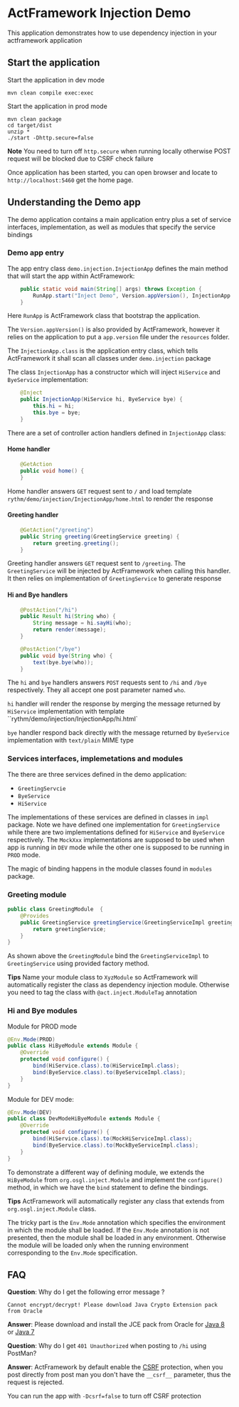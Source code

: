 # ActFramework Injection Demo

This application demonstrates how to use dependency injection in your actframework application

## Start the application

Start the application in dev mode

```
mvn clean compile exec:exec
```

Start the application in prod mode

```
mvn clean package
cd target/dist
unzip *
./start -Dhttp.secure=false
```

**Note** You need to turn off `http.secure` when running locally otherwise POST request will be blocked due to CSRF 
check failure

Once application has been started, you can open browser and locate to `http://localhost:5460` get the home page.


## Understanding the Demo app

The demo application contains a main application entry plus a set of service interfaces, implementation, as well 
as modules that specify the service bindings

### Demo app entry

The app entry class `demo.injection.InjectionApp` defines the main method that will start the app within 
ActFramework:

```java
    public static void main(String[] args) throws Exception {
        RunApp.start("Inject Demo", Version.appVersion(), InjectionApp.class);
    }
```

Here `RunApp` is ActFramework class that bootstrap the application.

The `Version.appVersion()` is also provided by ActFramework, however it relies on the application to put a `app.version`
file under the `resources` folder.

The `InjectionApp.class` is the application entry class, which tells ActFramework it shall scan all classes under
`demo.injection` package

The class `InjectionApp` has a constructor which will inject `HiService` and `ByeService` implementation:

```java
    @Inject
    public InjectionApp(HiService hi, ByeService bye) {
        this.hi = hi;
        this.bye = bye;
    }
```

There are a set of controller action handlers defined in `InjectionApp` class:

#### Home handler
```java
    @GetAction
    public void home() {
    }
```
Home handler answers `GET` request sent to `/` and load template `rythm/demo/injection/InjectionApp/home.html` to 
render the response

#### Greeting handler

```java
    @GetAction("/greeting")
    public String greeting(GreetingService greeting) {
        return greeting.greeting();
    }
```
Greeting handler answers `GET` request sent to `/greeting`. The `GreetingService` will be injected by ActFramework when 
calling this handler. It then relies on implementation of `GreetingService` to generate response

#### Hi and Bye handlers

```java
    @PostAction("/hi")
    public Result hi(String who) {
        String message = hi.sayHi(who);
        return render(message);
    }

    @PostAction("/bye")
    public void bye(String who) {
        text(bye.bye(who));
    }
```

The `hi` and `bye` handlers answers `POST` requests sent to `/hi` and `/bye` respectively. They all accept one post
parameter named `who`.

`hi` handler will render the response by merging the message returned by `HiService` implementation with template
 ``rythm/demo/injection/InjectionApp/hi.html`
 
`bye` handler respond back directly with the message returned by `ByeService` implementation with `text/plain` MIME type

### Services interfaces, implemetations and modules

The there are three services defined in the demo application:

* `GreetingServcie`
* `ByeService`
* `HiService`

The implementations of these services are defined in classes in `impl` package. Note we have defined one
implementation for `GreetingService` while there are two implementations defined for `HiService` and `ByeService`
respectively. The `MockXxx` implementations are supposed to be used when app is running in `DEV` mode while the
 other one is supposed to be running in `PROD` mode.
 
The magic of binding happens in the module classes found in `modules` package.

### Greeting module

```java
public class GreetingModule  {
    @Provides
    public GreetingService greetingService(GreetingServiceImpl greetingService) {
        return greetingService;
    }
}
```

As shown above the `GreetingModule` bind the `GreetingServiceImpl` to `GreetingService` using provided factory
method. 

**Tips** Name your module class to `XyzModule` so ActFramework will automatically register the class as dependency 
injection module. Otherwise you need to tag the class with `@act.inject.ModuleTag` annotation

### Hi and Bye modules

Module for PROD mode

```java
@Env.Mode(PROD)
public class HiByeModule extends Module {
    @Override
    protected void configure() {
        bind(HiService.class).to(HiServiceImpl.class);
        bind(ByeService.class).to(ByeServiceImpl.class);
    }
}
```

Module for DEV mode:

```java
@Env.Mode(DEV)
public class DevModeHiByeModule extends Module {
    @Override
    protected void configure() {
        bind(HiService.class).to(MockHiServiceImpl.class);
        bind(ByeService.class).to(MockByeServiceImpl.class);
    }
}
```

To demonstrate a different way of defining module, we extends the `HiByeModule` from `org.osgl.inject.Module` and
implement the `configure()` method, in which we have the `bind` statement to define the bindings.

**Tips** ActFramework will automatically register any class that extends from 
`org.osgl.inject.Module` class.

The tricky part is the `Env.Mode` annotation which specifies the environment in which the module shall be loaded.
If the `Env.Mode` annotation is not presented, then the module shall be loaded in any environment. Otherwise the
module will be loaded only when the running environment corresponding to the `Env.Mode` specification.

## FAQ

**Question**: Why do I get the following error message ?

`Cannot encrypt/decrypt! Please download Java Crypto Extension pack from Oracle`

**Answer**: Please download and install the JCE pack from Oracle for
[Java 8](http://www.oracle.com/technetwork/java/javase/downloads/jce8-download-2133166.html) or 
[Java 7](http://www.oracle.com/technetwork/java/javase/downloads/jce-7-download-432124.html)

**Question**: Why do I get `401 Unauthorized` when posting to `/hi` using PostMan?

**Answer**: ActFramework by default enable the 
[CSRF](https://www.owasp.org/index.php/Cross-Site_Request_Forgery_(CSRF)_Prevention_Cheat_Sheet) protection, 
when you post directly from post man you don't have the `__csrf__` parameter, thus the request is rejected. 

You can run the app with `-Dcsrf=false` to turn off CSRF protection
